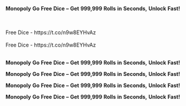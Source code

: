 <strong>Monopoly</strong> <strong>Go</strong> <strong>Free</strong> <strong>Dice</strong> <strong>–</strong> <strong>Get</strong> <strong>999,999</strong> <strong>Rolls</strong> <strong>in</strong> <strong>Seconds,</strong> <strong>Unlock</strong> <strong>Fast!</strong>

<br>
<br>Free Dice - https://t.co/n9w8EYHvAz
<br>
<br>Free Dice - https://t.co/n9w8EYHvAz
<br>
<br>

<strong>Monopoly</strong> <strong>Go</strong> <strong>Free</strong> <strong>Dice</strong> <strong>–</strong> <strong>Get</strong> <strong>999,999</strong> <strong>Rolls</strong> <strong>in</strong> <strong>Seconds,</strong> <strong>Unlock</strong> <strong>Fast!</strong>

<strong>Monopoly</strong> <strong>Go</strong> <strong>Free</strong> <strong>Dice</strong> <strong>–</strong> <strong>Get</strong> <strong>999,999</strong> <strong>Rolls</strong> <strong>in</strong> <strong>Seconds,</strong> <strong>Unlock</strong> <strong>Fast!</strong>

<strong>Monopoly</strong> <strong>Go</strong> <strong>Free</strong> <strong>Dice</strong> <strong>–</strong> <strong>Get</strong> <strong>999,999</strong> <strong>Rolls</strong> <strong>in</strong> <strong>Seconds,</strong> <strong>Unlock</strong> <strong>Fast!</strong>

<strong>Monopoly</strong> <strong>Go</strong> <strong>Free</strong> <strong>Dice</strong> <strong>–</strong> <strong>Get</strong> <strong>999,999</strong> <strong>Rolls</strong> <strong>in</strong> <strong>Seconds,</strong> <strong>Unlock</strong> <strong>Fast!</strong>
